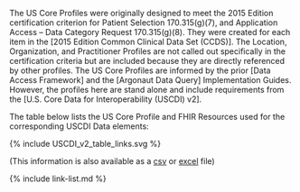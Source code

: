 
The US Core Profiles were originally designed to meet the 2015 Edition certification criterion for Patient Selection 170.315(g)(7), and Application Access – Data Category Request 170.315(g)(8). They were created for each item in the [2015 Edition Common Clinical Data Set (CCDS)].  The Location, Organization, and Practitioner Profiles are not called out specifically in the certification criteria but are included because they are directly referenced by other profiles.  The US Core Profiles are informed by the prior [Data Access Framework] and the [Argonaut Data Query] Implementation Guides. However, the profiles here are stand alone and include requirements from the [U.S. Core Data for Interoperability (USCDI) v2].

The table below lists the US Core Profile and FHIR Resources used for the corresponding USCDI Data elements:

{% include USCDI_v2_table_links.svg %}

(This information is also available as a [csv](uscdi_table.csv) or [excel](uscdi_table.xlsx) file)

{% include link-list.md %}
